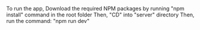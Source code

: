 To run the app,
Download the required NPM packages by running "npm install" command in the root folder
Then, "CD" into "server" directory
Then, run the command: "npm run dev"
